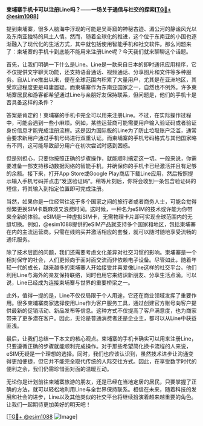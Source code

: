 **柬埔寨手机卡可以注册Line吗？——一场关于通信与社交的探索[[TG💪+ @esim1088](https://t.me/s/esim1088)]**

提到柬埔寨，很多人脑海中浮现的可能是吴哥窟的神秘古迹、湄公河的静谧风光以及东南亚独特的风土人情。然而，随着全球化的推进，这个位于东南亚的小国也逐渐融入了现代化的生活方式，其中就包括使用智能手机和社交软件。那么问题来了：柬埔寨的手机卡到底能不能用来注册Line呢？今天我们就来聊聊这个话题。

首先，让我们明确一下什么是Line。Line是一款来自日本的即时通讯应用程序，它不仅提供文字聊天功能，还支持语音通话、视频通话、分享图片和文件等多种服务。自从Line推出以来，便在全球范围内积累了大量用户，尤其是在亚洲地区，其受欢迎程度更是毋庸置疑。而柬埔寨作为东南亚国家之一，自然也不例外。许多柬埔寨居民和游客都希望通过Line与亲朋好友保持联系，但问题是，他们的手机卡是否具备这样的条件？

答案是肯定的！柬埔寨的手机卡完全可以用来注册Line。不过，在实际操作过程中，可能会遇到一些小麻烦。例如，某些运营商可能需要用户输入验证码或者验证身份信息才能完成注册流程。这是因为国际版的Line为了防止垃圾账户泛滥，通常会要求新用户通过手机号码进行双重认证。而柬埔寨的手机号码格式与其他国家略有不同，这可能导致部分用户在初次尝试时感到困惑。

但是别担心，只要你按照正确的步骤操作，就能顺利搞定这一切。一般来说，你需要准备一部支持移动数据网络的智能手机，并确保你的手机卡已经激活并且有足够的余额。接下来，打开App Store或Google Play商店下载Line应用，然后按照提示输入手机号码并点击“发送验证码”。稍等片刻后，你将会收到一条包含验证码的短信，将其输入到指定位置即可完成注册。

当然，如果你是一位经常往返于多个国家之间的旅行者或者商务人士，可能会觉得频繁更换SIM卡既麻烦又浪费时间。这时候，一种名为eSIM的技术或许能为你带来全新的体验。eSIM是一种虚拟SIM卡，无需物理卡片即可实现全球范围内的无缝切换。例如，@esim1088提供的eSIM产品就支持多个国家和地区，包括柬埔寨在内的主流运营商。只需在线购买并激活相应的套餐，就可以随时随地享受流畅的通讯服务。

除了技术层面的问题，我们还需要考虑文化差异对社交习惯的影响。柬埔寨是一个相对保守的社会，人们更倾向于面对面交流而非依赖电子设备。尽管如此，随着年轻一代的成长，越来越多的柬埔寨人开始接受并喜爱像Line这样的社交平台。他们利用Line与海外的亲友保持联络，同时也用它来结识新朋友、分享生活点滴。可以说，Line已经成为连接柬埔寨与世界的重要桥梁之一。

此外，值得一提的是，Line不仅仅局限于个人用途，它还在商业领域发挥了重要作用。很多柬埔寨商家选择使用Line作为客户服务工具，通过创建官方账号向客户提供最新的促销活动、新品发布等信息。这种方式不仅提高了客户满意度，也为商家带来了更多潜在客户。因此，无论是普通消费者还是企业主，都可以从Line中获益匪浅。

最后，让我们总结一下本文的核心观点。柬埔寨的手机卡确实可以用来注册Line，只要遵循正确的步骤就能顺利完成操作。对于那些希望简化换卡流程的人来说，eSIM无疑是一个理想的选择。同时，我们也应该认识到，虽然技术进步让沟通变得更加便捷，但它并不能完全取代传统的人际交往方式。因此，在享受数字时代的便利之余，我们仍需珍惜面对面的温暖互动。

无论你是计划前往柬埔寨旅游的朋友，还是已经在当地定居的居民，只要掌握了正确的方法，就可以轻松地利用Line与全世界保持联系。相信在未来，随着科技的发展和社会的进步，Line以及其他类似的社交平台将继续扮演着越来越重要的角色。让我们一起期待更加美好的明天吧！

[[TG💪+ @esim1088](https://t.me/s/esim1088) ![Image](https://i.postimg.cc/4NQfJmqS/Snipaste-2025-05-13-00-14-12.png)]